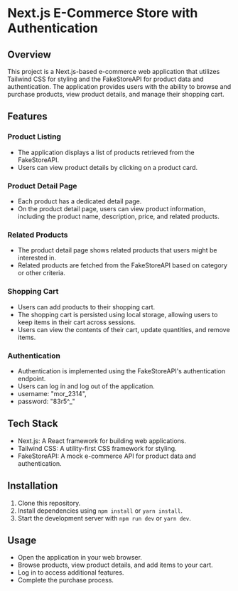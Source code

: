 # Next.js E-Commerce Store with Authentication

## Overview

This project is a Next.js-based e-commerce web application that utilizes Tailwind CSS for styling and the FakeStoreAPI for product data and authentication. The application provides users with the ability to browse and purchase products, view product details, and manage their shopping cart.

## Features

### Product Listing

- The application displays a list of products retrieved from the FakeStoreAPI.
- Users can view product details by clicking on a product card.

### Product Detail Page

- Each product has a dedicated detail page.
- On the product detail page, users can view product information, including the product name, description, price, and related products.

### Related Products

- The product detail page shows related products that users might be interested in.
- Related products are fetched from the FakeStoreAPI based on category or other criteria.

### Shopping Cart

- Users can add products to their shopping cart.
- The shopping cart is persisted using local storage, allowing users to keep items in their cart across sessions.
- Users can view the contents of their cart, update quantities, and remove items.

### Authentication

- Authentication is implemented using the FakeStoreAPI's authentication endpoint.
- Users can log in and log out of the application.
- username: "mor_2314",
- password: "83r5^_"

## Tech Stack

- Next.js: A React framework for building web applications.
- Tailwind CSS: A utility-first CSS framework for styling.
- FakeStoreAPI: A mock e-commerce API for product data and authentication.

## Installation

1. Clone this repository.
2. Install dependencies using `npm install` or `yarn install`.
3. Start the development server with `npm run dev` or `yarn dev`.

## Usage

- Open the application in your web browser.
- Browse products, view product details, and add items to your cart.
- Log in to access additional features.
- Complete the purchase process.